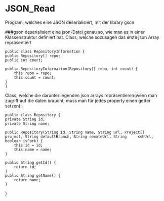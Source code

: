 # JSON_Read
Program, welches eine JSON deserialisiert, mit der library gson

###gson
  deserialisiert eine json-Datei genau so, wie man es in einer Klassenstruktur definiert hat.
  Class, welche sozusagen das erste json Array repräsentiert
  
    public class RepositoryInformation {
    public Repository[] repo;
    public int count;

    public RepositoryInformation(Repository[] repo, int count) {
        this.repo = repo;
        this.count = count;
    }
    }
    
  Class, welche die darunterliegenden json arrays repräsentieren(wenn man zugriff auf die daten braucht, muss man für jedes   property einen getter setzen):
    
    public class Repository {
    private String id;
    private String name;
    
    public Repository(String id, String name, String url, Project[] project, String defaultBranch, String remoteUrl, String     sshUrl, boolean isFork) {
        this.id = id;
        this.name = name;
    }
    
    public String getId() {
        return id;
    }
    public String getName() {
        return name;
    }
}
    
    
